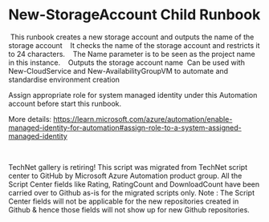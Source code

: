 ﻿New-StorageAccount Child Runbook
================================

            

 This runbook creates a new storage account and outputs the name of the storage account    It checks the name of the storage account and restricts it to 24 characters.    The Name parameter is to be seen as the project name in this
 instance.    Outputs the storage account name
 Can be used with New-CloudService and New-AvailabilityGroupVM to automate and standardise environment creation

Assign appropriate role for system managed identity under this Automation account before start this runbook.

More details: https://learn.microsoft.com/azure/automation/enable-managed-identity-for-automation#assign-role-to-a-system-assigned-managed-identity
 




 




        
    
TechNet gallery is retiring! This script was migrated from TechNet script center to GitHub by Microsoft Azure Automation product group. All the Script Center fields like Rating, RatingCount and DownloadCount have been carried over to Github as-is for the migrated scripts only. Note : The Script Center fields will not be applicable for the new repositories created in Github & hence those fields will not show up for new Github repositories.
